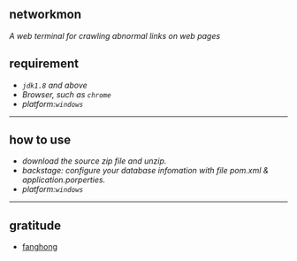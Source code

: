 ## networkmon

_A web terminal for crawling abnormal links on web pages_

## requirement

* _`jdk1.8` and above_
* _Browser, such as `chrome`_
* _platform:`windows`_
--------

## how to use
* _download the source zip file and unzip._
* _backstage: configure your database infomation with file pom.xml & application.porperties._
* _platform:`windows`_

------
## gratitude

* [fanghong](https://github.com/fanghon/webmon) 

